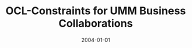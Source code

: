 ---
abstract: ''
authors:
- Birgit Hofreiter
- Christian Huemer
- W. Winiwarter
date: '2004-01-01'
featured: false
links:
- name: Publik
  url: https://publik.tuwien.ac.at/showentry.php?ID=203822&lang=2
publication: 'Talk: 5th International Conference on Electronic Commerce and Web Technologies:
  (EC-Web 2004), Zaragoza, Spain; 2004; in: "5th International Conference on Electronic
  Commerce and Web Technologies: (EC-Web 2004)", (2004)'
publication_types:
- '1'
publishDate: '2004-01-01'
title: OCL-Constraints for UMM Business Collaborations
url_pdf: ''
---